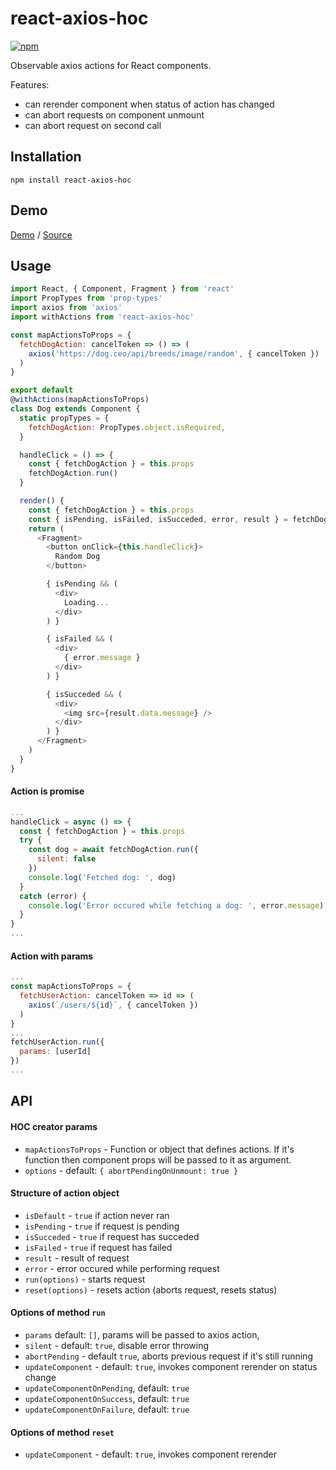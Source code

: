 # react-axios-hoc

[![npm](https://img.shields.io/npm/v/react-axios-hoc.svg)](https://www.npmjs.com/package/react-axios-hoc)

Observable axios actions for React components. 

Features:
- can rerender component when status of action has changed
- can abort requests on component unmount
- can abort request on second call

## Installation

```
npm install react-axios-hoc
```

## Demo

[Demo](https://fakundo.github.io/react-axios-hoc/) 
/ 
[Source](https://github.com/fakundo/react-axios-hoc/tree/master/examples)

## Usage

```javascript
import React, { Component, Fragment } from 'react'
import PropTypes from 'prop-types'
import axios from 'axios'
import withActions from 'react-axios-hoc'

const mapActionsToProps = {
  fetchDogAction: cancelToken => () => (
    axios('https://dog.ceo/api/breeds/image/random', { cancelToken })
  )
}

export default 
@withActions(mapActionsToProps)
class Dog extends Component {
  static propTypes = {
    fetchDogAction: PropTypes.object.isRequired,
  }

  handleClick = () => {
    const { fetchDogAction } = this.props
    fetchDogAction.run()
  }

  render() {
    const { fetchDogAction } = this.props
    const { isPending, isFailed, isSucceded, error, result } = fetchDogAction
    return (
      <Fragment>
        <button onClick={this.handleClick}>
          Random Dog
        </button>

        { isPending && (
          <div>
            Loading...
          </div>
        ) }

        { isFailed && (
          <div>
            { error.message }
          </div>
        ) }

        { isSucceded && (
          <div>
            <img src={result.data.message} />
          </div>
        ) }
      </Fragment>
    )
  }
}
```

#### Action is promise

```javascript
...
handleClick = async () => {
  const { fetchDogAction } = this.props
  try {
    const dog = await fetchDogAction.run({
      silent: false
    })
    console.log('Fetched dog: ', dog)
  }
  catch (error) {
    console.log('Error occured while fetching a dog: ', error.message)
  }
}
...
```

#### Action with params

```javascript
...
const mapActionsToProps = {
  fetchUserAction: cancelToken => id => (
    axios(`/users/${id}`, { cancelToken })
  )
}
...
fetchUserAction.run({
  params: [userId]
})
...
```

## API

#### HOC creator params

- `mapActionsToProps` - Function or object that defines actions. If it's function then component props will be passed to it as argument.
- `options` - default: `{ abortPendingOnUnmount: true }`

#### Structure of action object

- `isDefault` - `true` if action never ran
- `isPending` - `true` if request is pending
- `isSucceded` - `true` if request has succeded
- `isFailed` - `true` if request has failed
- `result` - result of request
- `error` - error occured while performing request
- `run(options)` - starts request
- `reset(options)` - resets action (aborts request, resets status)

#### Options of method `run`

- `params` default: `[]`, params will be passed to axios action, 
- `silent` - default: `true`, disable error throwing
- `abortPending` - default `true`, aborts previous request if it's still running
- `updateComponent` - default: `true`, invokes component rerender on status change
- `updateComponentOnPending`, default: `true` 
- `updateComponentOnSuccess`, default: `true`
- `updateComponentOnFailure`, default: `true`

#### Options of method `reset`

- `updateComponent` - default: `true`, invokes component rerender
